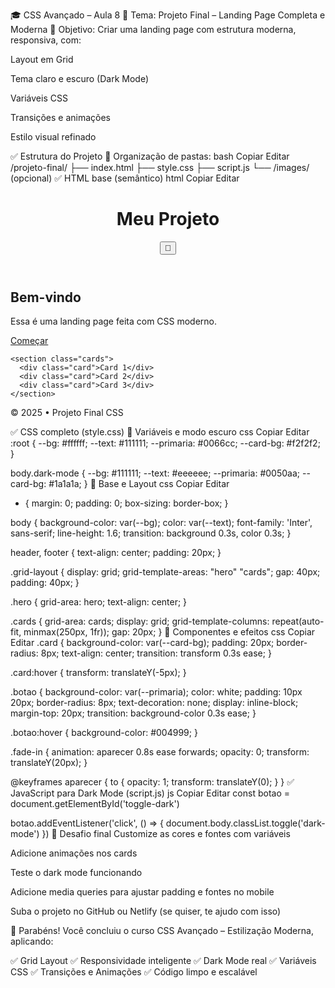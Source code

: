 🎓 CSS Avançado – Aula 8
🔹 Tema: Projeto Final – Landing Page Completa e Moderna
🎯 Objetivo:
Criar uma landing page com estrutura moderna, responsiva, com:

Layout em Grid

Tema claro e escuro (Dark Mode)

Variáveis CSS

Transições e animações

Estilo visual refinado

✅ Estrutura do Projeto
📁 Organização de pastas:
bash
Copiar
Editar
/projeto-final/
├── index.html
├── style.css
├── script.js
└── /images/ (opcional)
✅ HTML base (semântico)
html
Copiar
Editar
<body>
  <header>
    <h1>Meu Projeto</h1>
    <button id="toggle-dark">🌙</button>
  </header>

  <main class="grid-layout">
    <section class="hero fade-in">
      <h2>Bem-vindo</h2>
      <p>Essa é uma landing page feita com CSS moderno.</p>
      <a href="#" class="botao">Começar</a>
    </section>

    <section class="cards">
      <div class="card">Card 1</div>
      <div class="card">Card 2</div>
      <div class="card">Card 3</div>
    </section>
  </main>

  <footer>
    <p>&copy; 2025 • Projeto Final CSS</p>
  </footer>

  <script src="script.js"></script>
</body>
✅ CSS completo (style.css)
🔹 Variáveis e modo escuro
css
Copiar
Editar
:root {
  --bg: #ffffff;
  --text: #111111;
  --primaria: #0066cc;
  --card-bg: #f2f2f2;
}

body.dark-mode {
  --bg: #111111;
  --text: #eeeeee;
  --primaria: #0050aa;
  --card-bg: #1a1a1a;
}
🔹 Base e Layout
css
Copiar
Editar
* {
  margin: 0;
  padding: 0;
  box-sizing: border-box;
}

body {
  background-color: var(--bg);
  color: var(--text);
  font-family: 'Inter', sans-serif;
  line-height: 1.6;
  transition: background 0.3s, color 0.3s;
}

header, footer {
  text-align: center;
  padding: 20px;
}

.grid-layout {
  display: grid;
  grid-template-areas:
    "hero"
    "cards";
  gap: 40px;
  padding: 40px;
}

.hero {
  grid-area: hero;
  text-align: center;
}

.cards {
  grid-area: cards;
  display: grid;
  grid-template-columns: repeat(auto-fit, minmax(250px, 1fr));
  gap: 20px;
}
🔹 Componentes e efeitos
css
Copiar
Editar
.card {
  background-color: var(--card-bg);
  padding: 20px;
  border-radius: 8px;
  text-align: center;
  transition: transform 0.3s ease;
}

.card:hover {
  transform: translateY(-5px);
}

.botao {
  background-color: var(--primaria);
  color: white;
  padding: 10px 20px;
  border-radius: 8px;
  text-decoration: none;
  display: inline-block;
  margin-top: 20px;
  transition: background-color 0.3s ease;
}

.botao:hover {
  background-color: #004999;
}

.fade-in {
  animation: aparecer 0.8s ease forwards;
  opacity: 0;
  transform: translateY(20px);
}

@keyframes aparecer {
  to {
    opacity: 1;
    transform: translateY(0);
  }
}
✅ JavaScript para Dark Mode (script.js)
js
Copiar
Editar
const botao = document.getElementById('toggle-dark')

botao.addEventListener('click', () => {
  document.body.classList.toggle('dark-mode')
})
🧪 Desafio final
Customize as cores e fontes com variáveis

Adicione animações nos cards

Teste o dark mode funcionando

Adicione media queries para ajustar padding e fontes no mobile

Suba o projeto no GitHub ou Netlify (se quiser, te ajudo com isso)

🏁 Parabéns!
Você concluiu o curso CSS Avançado – Estilização Moderna, aplicando:

✅ Grid Layout
✅ Responsividade inteligente
✅ Dark Mode real
✅ Variáveis CSS
✅ Transições e Animações
✅ Código limpo e escalável